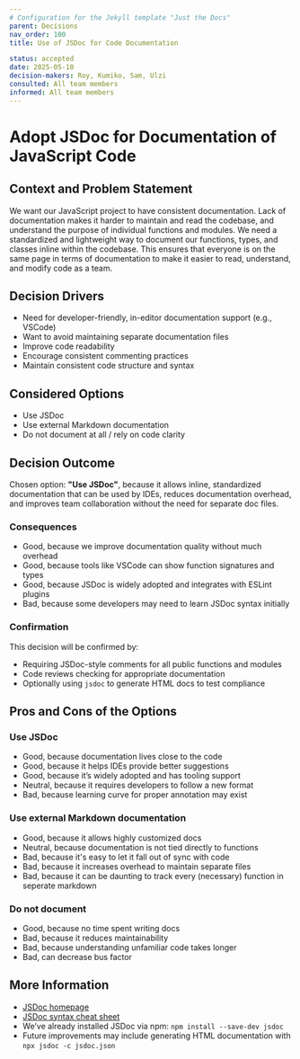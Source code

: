 ```yaml
---
# Configuration for the Jekyll template "Just the Docs"
parent: Decisions
nav_order: 100
title: Use of JSDoc for Code Documentation

status: accepted
date: 2025-05-10
decision-makers: Roy, Kumiko, Sam, Ulzi
consulted: All team members
informed: All team members
---
```


# Adopt JSDoc for Documentation of JavaScript Code

## Context and Problem Statement

We want our JavaScript project to have consistent documentation. Lack of documentation makes it harder to maintain and read the codebase, and understand the purpose of individual functions and modules. We need a standardized and lightweight way to document our functions, types, and classes inline within the codebase. This ensures that everyone is on the same page in terms of documentation to make it easier to read, understand, and modify code as a team.

## Decision Drivers

* Need for developer-friendly, in-editor documentation support (e.g., VSCode)
* Want to avoid maintaining separate documentation files
* Improve code readability
* Encourage consistent commenting practices
* Maintain consistent code structure and syntax

## Considered Options

* Use JSDoc
* Use external Markdown documentation
* Do not document at all / rely on code clarity

## Decision Outcome

Chosen option: **"Use JSDoc"**, because it allows inline, standardized documentation that can be used by IDEs, reduces documentation overhead, and improves team collaboration without the need for separate doc files.

### Consequences

* Good, because we improve documentation quality without much overhead
* Good, because tools like VSCode can show function signatures and types
* Good, because JSDoc is widely adopted and integrates with ESLint plugins
* Bad, because some developers may need to learn JSDoc syntax initially

### Confirmation

This decision will be confirmed by:
* Requiring JSDoc-style comments for all public functions and modules
* Code reviews checking for appropriate documentation
* Optionally using `jsdoc` to generate HTML docs to test compliance

## Pros and Cons of the Options

### Use JSDoc

* Good, because documentation lives close to the code
* Good, because it helps IDEs provide better suggestions
* Good, because it’s widely adopted and has tooling support
* Neutral, because it requires developers to follow a new format
* Bad, because learning curve for proper annotation may exist

### Use external Markdown documentation

* Good, because it allows highly customized docs
* Neutral, because documentation is not tied directly to functions
* Bad, because it's easy to let it fall out of sync with code
* Bad, because it increases overhead to maintain separate files
* Bad, because it can be daunting to track every (necessary) function in seperate markdown

### Do not document

* Good, because no time spent writing docs
* Bad, because it reduces maintainability
* Bad, because understanding unfamiliar code takes longer
* Bad, can decrease bus factor
## More Information

* [JSDoc homepage](https://jsdoc.app/)
* [JSDoc syntax cheat sheet](https://devhints.io/jsdoc)
* We’ve already installed JSDoc via npm: `npm install --save-dev jsdoc`
* Future improvements may include generating HTML documentation with `npx jsdoc -c jsdoc.json`

